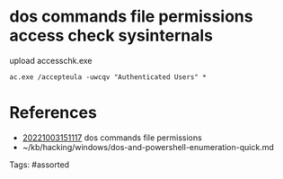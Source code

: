 # dos commands file permissions access check sysinternals
upload accesschk.exe
```dos
ac.exe /accepteula -uwcqv "Authenticated Users" *
```

# References
- [20221003151117](/zet/20221003151117/README.md) dos commands file permissions
- ~/kb/hacking/windows/dos-and-powershell-enumeration-quick.md

Tags:
    #assorted
